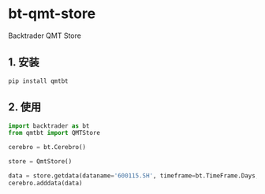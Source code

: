 # bt-qmt-store
Backtrader QMT Store

## 1. 安装
```shell
pip install qmtbt
```
## 2. 使用

```python
import backtrader as bt
from qmtbt import QMTStore

cerebro = bt.Cerebro()

store = QmtStore()

data = store.getdata(dataname='600115.SH', timeframe=bt.TimeFrame.Days, fromdate=datetime(2022, 1, 1), todate=datetime(2023, 9, 6), dividend_type='front')
cerebro.adddata(data)
```

